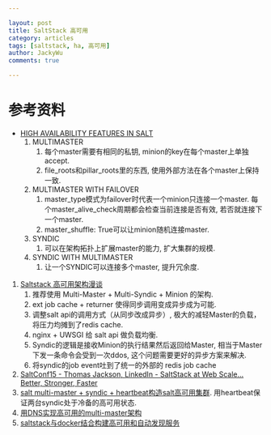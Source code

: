 ```yaml
---

layout: post   
title: SaltStack 高可用   
category: articles  
tags: [saltstack, ha, 高可用]  
author: JackyWu  
comments: true  

---
```



# 参考资料

- [HIGH AVAILABILITY FEATURES IN SALT](https://docs.saltstack.com/en/latest/topics/highavailability/index.html)
    1. MULTIMASTER
        1. 每个master需要有相同的私钥, minion的key在每个master上单独accept.
        1. file_roots和pillar_roots里的东西, 使用外部方法在各个master上保持一致.
    1. MULTIMASTER WITH FAILOVER
        1. master_type模式为failover时代表一个minion只连接一个master. 每个master_alive_check周期都会检查当前连接是否有效, 若否就连接下一个master.
        1. master_shuffle: True可以让minion随机连接master.
    1. SYNDIC
        1. 可以在架构拓扑上扩展master的能力, 扩大集群的规模.
    1. SYNDIC WITH MULTIMASTER
        1. 让一个SYNDIC可以连接多个master, 提升冗余度.
        
1. [Saltstack 高可用架构漫谈](http://devopstarter.info/saltstack-ha-arch/)
    1. 推荐使用 Multi-Master + Multi-Syndic + Minion 的架构.
    1. ext job cache + returner 使得同步调用变成异步成为可能.
    1. 调整salt api的调用方式（从同步改成异步）, 极大的减轻Master的负载，将压力均摊到了redis cache.
    1. nginx + UWSGI 给 salt api 做负载均衡.
    1. Syndic的逻辑是接收Minion的执行结果然后返回给Master, 相当于Master下发一条命令会受到一次ddos, 这个问题需要更好的异步方案来解决.
    1. 将syndic的job event吐到了统一的外部的 redis job cache
1. [SaltConf15 - Thomas Jackson, LinkedIn - SaltStack at Web Scale…Better, Stronger, Faster](https://www.youtube.com/watch?v=qjFOY-QrW_k)
1. [salt multi-master + syndic + heartbeat构造salt高可用集群](http://www.mageyoyo.com/?p=537). 用heartbeat保证两台syndic处于冷备的高可用状态.
1. [用DNS实现高可用的multi-master架构](http://www.cnblogs.com/renolei/p/4725455.html)
1. [saltstack与docker结合构建高可用和自动发现服务](http://liuping0906.blog.51cto.com/2516248/1575975)